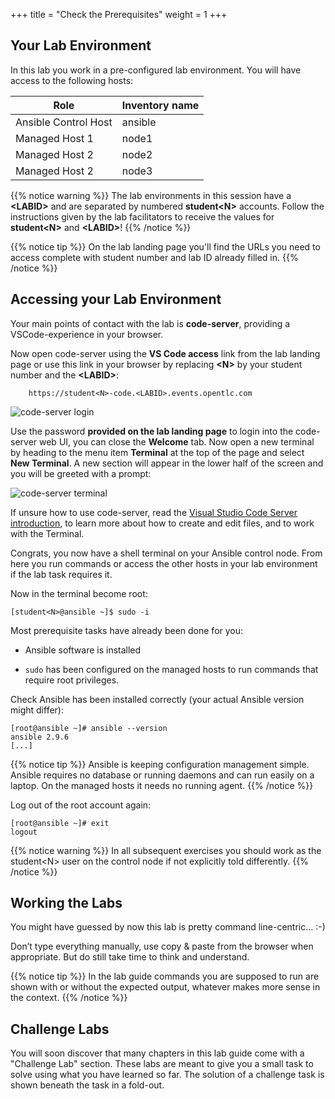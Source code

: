 +++
title = "Check the Prerequisites"
weight = 1
+++

## Your Lab Environment

In this lab you work in a pre-configured lab environment. You will have access to the following hosts:

| Role                 | Inventory name |
| ---------------------| ---------------|
| Ansible Control Host | ansible        |
| Managed Host 1       | node1          |
| Managed Host 2       | node2          |
| Managed Host 2       | node3          |

{{% notice warning %}}
The lab environments in this session have a **\<LABID>** and are separated by numbered **student\<N>** accounts. Follow the instructions given by the lab facilitators to receive the values for **student\<N>** and **\<LABID>**!
{{% /notice %}}

{{% notice tip %}}
On the lab landing page you'll find the URLs you need to access complete with student number and lab ID already filled in.
{{% /notice %}}

## Accessing your Lab Environment

Your main points of contact with the lab is **code-server**, providing a VSCode-experience in your browser.

Now open code-server using the **VS Code access** link from the lab landing page or use this link in your browser by replacing **\<N\>** by your student number and the **\<LABID\>**:


     	https://student<N>-code.<LABID>.events.opentlc.com


![code-server login](../../images/vscode-pwd.png)

Use the password **provided on the lab landing page** to login into the code-server web UI, you can close the **Welcome** tab. Now open a new terminal by heading to the menu item **Terminal** at the top of the page and select **New Terminal**. A new section will appear in the lower half of the screen and you will be greeted with a prompt:

![code-server terminal](../../images/vscode-terminal.png)

If unsure how to use code-server, read the [Visual Studio Code Server introduction](../../vscode-intro/), to learn more about how to create and edit files, and to work with the Terminal.

Congrats, you now have a shell terminal on your Ansible control node. From here you run commands or access the other hosts in your lab environment if the lab task requires it.

Now in the terminal become root:

    [student<N>@ansible ~]$ sudo -i

Most prerequisite tasks have already been done for you:

  - Ansible software is installed

  - `sudo` has been configured on the managed hosts to run commands that require root privileges.

Check Ansible has been installed correctly (your actual Ansible version might differ):

    [root@ansible ~]# ansible --version
    ansible 2.9.6
    [...]

{{% notice tip %}}
Ansible is keeping configuration management simple. Ansible requires no database or running daemons and can run easily on a laptop. On the managed hosts it needs no running agent.
{{% /notice %}}

Log out of the root account again:

    [root@ansible ~]# exit
    logout

{{% notice warning %}}
In all subsequent exercises you should work as the student\<N\> user on the control node if not explicitly told differently.
{{% /notice %}}

## Working the Labs

You might have guessed by now this lab is pretty command line-centric…​ :-)

Don’t type everything manually, use copy & paste from the browser when appropriate. But do still take time to think and understand.

{{% notice tip %}}
In the lab guide commands you are supposed to run are shown with or without the expected output, whatever makes more sense in the context.
{{% /notice %}}

## Challenge Labs

You will soon discover that many chapters in this lab guide come with a "Challenge Lab" section. These labs are meant to give you a small task to solve using what you have learned so far. The solution of a challenge task is shown beneath the task in a fold-out.
